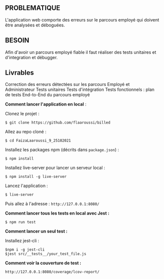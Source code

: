 

## PROBLEMATIQUE

L'application web comporte des erreurs sur le parcours employé qui doivent être analysées et déboguées.

## BESOIN
Afin d'avoir un parcours employé fiable il faut réaliser des tests unitaires et d'integration et débugger.

## Livrables
 Correction des erreurs détectées sur les parcours Employé et Administrateur
 Tests unitaires
 Tests d'intégration 
 Tests fonctionnels : plan de tests End-to-End du parcours employé



**Comment lancer l'application en local** :

Clonez le projet :
```
$ git clone https://github.com/flaaroussi/billed
```

Allez au repo cloné :
```
$ cd FaizaLaaroussi_9_25102021
```

Installez les packages npm (décrits dans `package.json`) :
```
$ npm install
```

Installez live-server pour lancer un serveur local :
```
$ npm install -g live-server
```

Lancez l'application :
```
$ live-server
```

Puis allez à l'adresse : `http://127.0.0.1:8080/`


**Comment lancer tous les tests en local avec Jest :**

```
$ npm run test
```

**Comment lancer un seul test :**

Installez jest-cli :

```
$npm i -g jest-cli
$jest src/__tests__/your_test_file.js
```

**Comment voir la couverture de test :**

`http://127.0.0.1:8080/coverage/lcov-report/`



